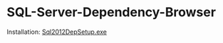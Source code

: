# SQL-Server-Dependency-Browser

Installation: [Sql2012DepSetup.exe](http://winsoft.se/files/Sql2012DepSetup.exe)
